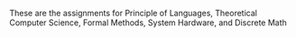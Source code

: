 These are the assignments for Principle of Languages, Theoretical Computer Science, Formal Methods, System Hardware, and Discrete Math
